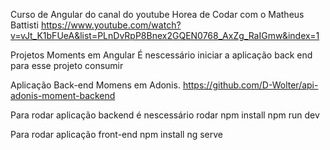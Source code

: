 Curso de Angular do canal do youtube Horea de Codar com o Matheus Battisti
https://www.youtube.com/watch?v=vJt_K1bFUeA&list=PLnDvRpP8Bnex2GQEN0768_AxZg_RaIGmw&index=1

Projetos Moments em Angular
É nescessário iniciar a aplicação back end para esse projeto consumir

Aplicação Back-end Momens em Adonis.
https://github.com/D-Wolter/api-adonis-moment-backend

Para rodar aplicação backend é nescessário rodar 
npm install
npm run dev


Para rodar aplicação front-end
npm install
ng serve



